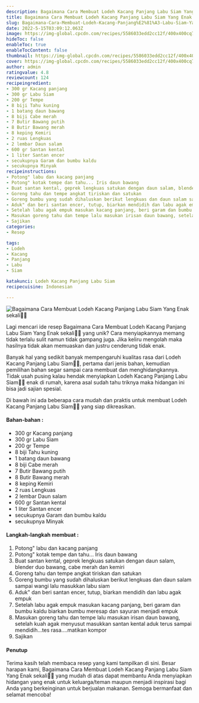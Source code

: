 ```yaml
---
description: Bagaimana Cara Membuat Lodeh Kacang Panjang⁣ Labu Siam Yang Enak sekali"
title: Bagaimana Cara Membuat Lodeh Kacang Panjang⁣ Labu Siam Yang Enak sekali
slug: Bagaimana-Cara-Membuat-Lodeh-Kacang-Panjang%E2%81%A3-Labu-Siam-Yang-Enak-sekali
date: 2022-5-15T03:09:12.063Z
image: https://img-global.cpcdn.com/recipes/5586033edd2cc12f/400x400cq70/photo.jpg
hideToc: false
enableToc: true
enableTocContent: false
thumbnail: https://img-global.cpcdn.com/recipes/5586033edd2cc12f/400x400cq70/photo.jpg
cover: https://img-global.cpcdn.com/recipes/5586033edd2cc12f/400x400cq70/photo.jpg
author: admin
ratingvalue: 4.8
reviewcount: 124
recipeingredient:
- 300 gr Kacang panjang
- 300 gr Labu Siam
- 200 gr Tempe
- 8 biji Tahu kuning
- 1 batang daun bawang
- 8 biji Cabe merah
- 7 Butir Bawang putih
- 8 Butir Bawang merah
- 8 keping Kemiri
- 2 ruas Lengkuas
- 2 lembar Daun salam
- 600 gr Santan kental
- 1 liter Santan encer
- secukupnya Garam dan bumbu kaldu
- secukupnya Minyak
recipeinstructions:
- Potong" labu dan kacang panjang
- Potong" kotak tempe dan tahu... Iris daun bawang
- Buat santan kental, geprek lengkuas satukan dengan daun salam, blender duo bawang, cabe merah dan kemiri
- Goreng tahu dan tempe angkat tiriskan dan satukan
- Goreng bumbu yang sudah dihaluskan berikut lengkuas dan daun salam sampai wangi lalu masukkan labu siam
- Aduk" dan beri santan encer, tutup, biarkan mendidih dan labu agak empuk
- Setelah labu agak empuk masukan kacang panjang, beri garam dan bumbu kaldu biarkan bumbu meresap dan sayuran menjadi empuk
- Masukan goreng tahu dan tempe lalu masukan irisan daun bawang, setelah kuah agak menyusut masukkan santan kental aduk terus sampai mendidih...tes rasa....matikan kompor
- Sajikan
categories:
- Resep

tags:
- Lodeh
- Kacang
- Panjang⁣
- Labu
- Siam

katakunci: Lodeh Kacang Panjang⁣ Labu Siam
recipecuisine: Indonesian

---
```


![Bagaimana Cara Membuat Lodeh Kacang Panjang⁣ Labu Siam Yang Enak sekali👩‍🍳](https://img-global.cpcdn.com/recipes/5586033edd2cc12f/400x400cq70/photo.jpg)

Lagi mencari ide resep Bagaimana Cara Membuat Lodeh Kacang Panjang⁣ Labu Siam Yang Enak sekali👩‍🍳 yang unik? Cara menyiapkannya memang tidak terlalu sulit namun tidak gampang juga. Jika keliru mengolah maka hasilnya tidak akan memuaskan dan justru cenderung tidak enak.

Banyak hal yang sedikit banyak mempengaruhi kualitas rasa dari Lodeh Kacang Panjang⁣ Labu Siam👩‍🍳, pertama dari jenis bahan, kemudian pemilihan bahan segar sampai cara membuat dan menghidangkannya. Tidak usah pusing kalau hendak menyiapkan Lodeh Kacang Panjang⁣ Labu Siam👩‍🍳 enak di rumah, karena asal sudah tahu triknya maka hidangan ini bisa jadi sajian spesial.

Di bawah ini ada beberapa cara mudah dan praktis untuk membuat Lodeh Kacang Panjang⁣ Labu Siam👩‍🍳 yang siap dikreasikan.

<!--inarticleads1-->

#### Bahan-bahan :

- 300 gr Kacang panjang
- 300 gr Labu Siam
- 200 gr Tempe
- 8 biji Tahu kuning
- 1 batang daun bawang
- 8 biji Cabe merah
- 7 Butir Bawang putih
- 8 Butir Bawang merah
- 8 keping Kemiri
- 2 ruas Lengkuas
- 2 lembar Daun salam
- 600 gr Santan kental
- 1 liter Santan encer
- secukupnya Garam dan bumbu kaldu
- secukupnya Minyak

<!--inarticleads2-->

#### Langkah-langkah membuat :

1. Potong" labu dan kacang panjang
1. Potong" kotak tempe dan tahu... Iris daun bawang
1. Buat santan kental, geprek lengkuas satukan dengan daun salam, blender duo bawang, cabe merah dan kemiri
1. Goreng tahu dan tempe angkat tiriskan dan satukan
1. Goreng bumbu yang sudah dihaluskan berikut lengkuas dan daun salam sampai wangi lalu masukkan labu siam
1. Aduk" dan beri santan encer, tutup, biarkan mendidih dan labu agak empuk
1. Setelah labu agak empuk masukan kacang panjang, beri garam dan bumbu kaldu biarkan bumbu meresap dan sayuran menjadi empuk
1. Masukan goreng tahu dan tempe lalu masukan irisan daun bawang, setelah kuah agak menyusut masukkan santan kental aduk terus sampai mendidih...tes rasa....matikan kompor
1. Sajikan

#### Penutup

Terima kasih telah membaca resep yang kami tampilkan di sini. Besar harapan kami, Bagaimana Cara Membuat Lodeh Kacang Panjang⁣ Labu Siam Yang Enak sekali👩‍🍳 yang mudah di atas dapat membantu Anda menyiapkan hidangan yang enak untuk keluarga/teman maupun menjadi inspirasi bagi Anda yang berkeinginan untuk berjualan makanan. Semoga bermanfaat dan selamat mencoba!